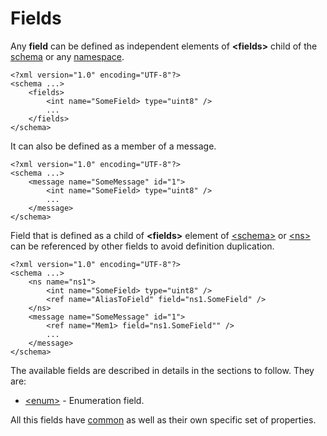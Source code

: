 # Fields
Any **field** can be defined as independent elements of **&lt;fields&gt;**
child of the [schema](../intro/schema_def.md) or any [namespace](../intro/namespaces.md).
```
<?xml version="1.0" encoding="UTF-8"?>
<schema ...>
    <fields>
        <int name="SomeField> type="uint8" />
        ...
    </fields>
</schema>
```
It can also be defined as a member of a message.
```
<?xml version="1.0" encoding="UTF-8"?>
<schema ...>
    <message name="SomeMessage" id="1">
        <int name="SomeField> type="uint8" />
        ...
    </message>
</schema>
```
Field that is defined as a child of **&lt;fields&gt;** element of 
[&lt;schema&gt;](../intro/schema_def.md) or 
[&lt;ns&gt;](../intro/namespaces.md) can be referenced by other fields to avoid
definition duplication.
```
<?xml version="1.0" encoding="UTF-8"?>
<schema ...>
    <ns name="ns1">
        <int name="SomeField> type="uint8" />
        <ref name="AliasToField" field="ns1.SomeField" />
    </ns>
    <message name="SomeMessage" id="1">
        <ref name="Mem1> field="ns1.SomeField"" />
        ...
    </message>
</schema>
```

The available fields are described in details in the sections to follow. They are:
- [&lt;enum&gt;](enum.md) - Enumeration field.

All this fields have [common](common.md) as well as their own specific set of 
properties.


